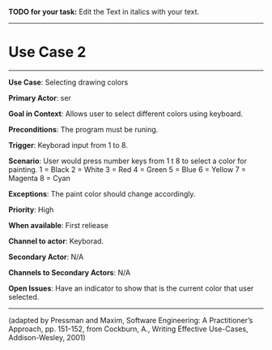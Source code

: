 **TODO for your task:** Edit the Text in italics with your text.

<hr>

# Use Case 2

<hr>

**Use Case**: Selecting drawing colors

**Primary Actor**: ser

**Goal in Context**: Allows user to select different colors using keyboard.

**Preconditions**: The program must be runing.

**Trigger**: Keyborad input from 1 to 8.
  
**Scenario**: User would press number keys from 1 t 8 to select a color for painting.
                1 = Black
                2 = White
                3 = Red
                4 = Green
                5 = Blue
                6 = Yellow
                7 = Magenta
                8 = Cyan
 
**Exceptions**: The paint color should change accordingly.

**Priority**: High

**When available**: First reliease

**Channel to actor**: Keyborad.

**Secondary Actor**: N/A

**Channels to Secondary Actors**: N/A

**Open Issues**: Have an indicator to show that is the current color that user selected.

<hr>



(adapted by Pressman and Maxim, Software Engineering: A Practitioner’s Approach, pp. 151-152, from Cockburn,
A., Writing Effective Use-Cases, Addison-Wesley, 2001)
